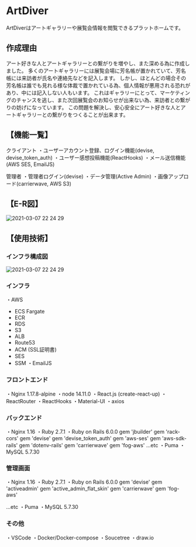 # ArtDiver

 ArtDiverはアートギャラリーや展覧会情報を閲覧できるプラットホームです。

## 作成理由

アート好きな人とアートギャラリーとの繋がりを増やし、また深める為に作成しました。
多くのアートギャラリーには展覧会場に芳名帳が置かれていて、芳名帳には来訪者が氏名や連絡先などを記入します。
しかし、ほとんどの場合その芳名帳は誰でも見れる様な体裁で置かれている為、個人情報が悪用される恐れがあり、中には記入しない人もいます。
これはギャラリーにとって、マーケティングのチャンスを逃し、また次回展覧会のお知らせが出来ない為、来訪者との繋がりの妨げになっています。
この問題を解決し、安心安全にアート好きな人とアートギャラリーとの繋がりをつくることが出来ます。



## 【機能一覧】

クライアント
・ユーザーアカウント登録、ログイン機能(devise, devise_token_auth)
・ユーザー感想投稿機能(ReactHooks)
・メール送信機能(AWS SES, EmailJS)

管理者
・管理者ログイン(devise)
・データ管理(Active Admin)
・画像アップロード(carrierwave, AWS S3)

## 【E-R図】

![2021-03-07 22 24 29](https://user-images.githubusercontent.com/76731152/110887501-c8c43180-832d-11eb-9a4c-476d05eee8c3.png)

## 【使用技術】

### インフラ構成図

![2021-03-07 22 24 29](https://user-images.githubusercontent.com/76731152/110887424-a6caaf00-832d-11eb-8a32-acb40f062b49.png)

### インフラ

・AWS
  - ECS Fargate
  - ECR 
  - RDS
  - S3
  - ALB
  - Route53
  - ACM (SSL証明書)
  - SES
  - SSM
・EmailJS

### フロントエンド

・Nginx 1.17.8-alpine
・node 14.11.0
・React.js (create-react-up)
・ReactRouter
・ReactHooks
・Material-UI
・axios

### バックエンド

・Nginx 1.16
・Ruby 2.7.1
・Ruby on Rails 6.0.0
  gem 'jbuilder'
  gem 'rack-cors'
  gem 'devise'
  gem 'devise_token_auth'
  gem 'aws-ses'
  gem 'aws-sdk-rails'
  gem 'dotenv-rails' 
  gem 'carrierwave'
  gem 'fog-aws'
  ...etc
・Puma
・MySQL 5.7.30

### 管理画面

・Nginx 1.16
・Ruby 2.7.1
・Ruby on Rails 6.0.0
  gem 'devise'
  gem 'activeadmin'
  gem 'active_admin_flat_skin'
  gem 'carrierwave'
  gem 'fog-aws'

  ...etc
・Puma
・MySQL 5.7.30

### その他

・VSCode
・Docker/Docker-compose
・Soucetree
・draw.io




